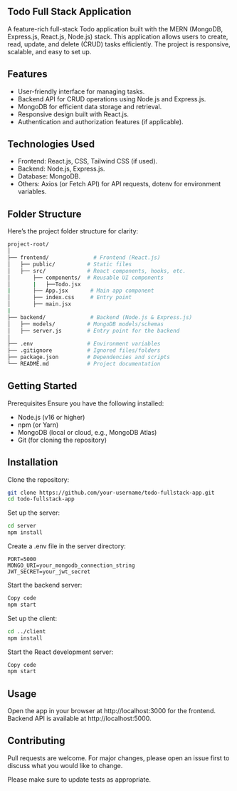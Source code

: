## Todo Full Stack Application

A feature-rich full-stack Todo application built with the MERN (MongoDB, Express.js, React.js, Node.js) stack. This application allows users to create, read, update, and delete (CRUD) tasks efficiently. The project is responsive, scalable, and easy to set up.

## Features
* User-friendly interface for managing tasks.
* Backend API for CRUD operations using Node.js and Express.js.
* MongoDB for efficient data storage and retrieval.
* Responsive design built with React.js.
* Authentication and authorization features (if applicable).

## Technologies Used
* Frontend: React.js, CSS, Tailwind CSS (if used).
* Backend: Node.js, Express.js.
* Database: MongoDB.
* Others: Axios (or Fetch API) for API requests, dotenv for environment variables.

## Folder Structure
Here’s the project folder structure for clarity:

```bash
project-root/
│
├── frontend/              # Frontend (React.js)
│   ├── public/          # Static files
│   ├── src/             # React components, hooks, etc.
│       ├── components/  # Reusable UI components
│       |   ├──Todo.jsx
|       ├── App.jsx       # Main app component
│       ├── index.css     # Entry point
│       ├── main.jsx
|
├── backend/              # Backend (Node.js & Express.js)
│   ├── models/          # MongoDB models/schemas
│   ├── server.js        # Entry point for the backend
│
├── .env                 # Environment variables
├── .gitignore           # Ignored files/folders
├── package.json         # Dependencies and scripts
└── README.md            # Project documentation
```

## Getting Started
Prerequisites
Ensure you have the following installed:

* Node.js (v16 or higher)
* npm (or Yarn)
* MongoDB (local or cloud, e.g., MongoDB Atlas)
* Git (for cloning the repository)

## Installation
Clone the repository:

```bash
git clone https://github.com/your-username/todo-fullstack-app.git
cd todo-fullstack-app
```
Set up the server:

```bash
cd server
npm install
```
Create a .env file in the server directory:
```env
PORT=5000
MONGO_URI=your_mongodb_connection_string
JWT_SECRET=your_jwt_secret
```
Start the backend server:
```bash
Copy code
npm start
```
Set up the client:

```bash
cd ../client
npm install
```
Start the React development server:
```bash
Copy code
npm start
```
## Usage
Open the app in your browser at http://localhost:3000 for the frontend.
Backend API is available at http://localhost:5000.

## Contributing

Pull requests are welcome. For major changes, please open an issue first
to discuss what you would like to change.

Please make sure to update tests as appropriate.
